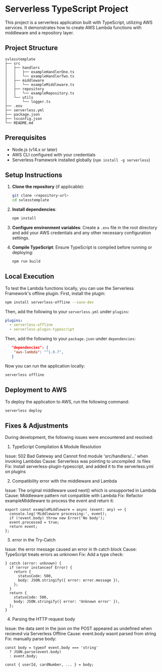 # Serverless TypeScript Project

This project is a serverless application built with TypeScript, utilizing AWS services. It demonstrates how to create AWS Lambda functions with middleware and a repository layer.

## Project Structure

```
svlesstemplate
├── src
│   ├── handlers
│   │   ├── exampleHandlerOne.ts
│   │   └── exampleHandlerTwo.ts
│   ├── middleware
│   │   └── exampleMiddleware.ts
│   ├── repository
│   │   └── exampleRepository.ts
│   └── utils
│       └── logger.ts
├── .env
├── serverless.yml
├── package.json
├── tsconfig.json
└── README.md
```

## Prerequisites

- Node.js (v14.x or later)
- AWS CLI configured with your credentials
- Serverless Framework installed globally (`npm install -g serverless`)

## Setup Instructions

1. **Clone the repository** (if applicable):
   ```bash
   git clone <repository-url>
   cd svlesstemplate
   ```

2. **Install dependencies**:
   ```bash
   npm install
   ```

3. **Configure environment variables**:
   Create a `.env` file in the root directory and add your AWS credentials and any other necessary configuration settings.

4. **Compile TypeScript**:
   Ensure TypeScript is compiled before running or deploying:
   ```bash
   npm run build
   ```

## Local Execution

To test the Lambda functions locally, you can use the Serverless Framework's offline plugin. First, install the plugin:

```bash
npm install serverless-offline --save-dev
```

Then, add the following to your `serverless.yml` under `plugins`:

```yaml
plugins:
  - serverless-offline
  - serverless-plugin-typescript
```

Then, add the following to your `package.json` under `dependencies`:

```json
   "dependencies": {
    "aws-lambda": "^1.0.7",
   }
```

Now you can run the application locally:

```bash
serverless offline
```

## Deployment to AWS

To deploy the application to AWS, run the following command:

```bash
serverless deploy
```

## Fixes & Adjustments

During development, the following issues were encountered and resolved:
1. TypeScript Compilation & Module Resolution

Issue: 502 Bad Gateway and Cannot find module 'src/handlers/…' when invoking Lambdas
Cause: Serverless was pointing to uncompiled .ts files
Fix: Install serverless-plugin-typescript, and added it to the serverless.yml on plugins

2. Compatibility error with the middleware and Lambda

Issue: The original middleware used next() which is unsupported in Lambda
Cause: Middleware pattern not compatible with Lambda
Fix: Refactor exampleMiddleware to process the event and return it:

```
export const exampleMiddleware = async (event: any) => {
  console.log('Middleware processing:', event);
  if (!event.body) throw new Error('No body');
  event.processed = true;
  return event;
};
```

3. error in the Try-Catch

Issue: the error message caused an error in th catch block
Cause: TypeScript treats errors as unknown
Fix: Add a type check:

```
} catch (error: unknown) {
  if (error instanceof Error) {
    return {
      statusCode: 500,
      body: JSON.stringify({ error: error.message }),
    };
  }
  return {
    statusCode: 500,
    body: JSON.stringify({ error: 'Unknown error' }),
  };
}

```

4. Parsing the HTTP request body

Issue: the data sent in the json on the POST appeared as undefined when recieved via Serverless Offline
Cause: event.body wasnt parsed from string
Fix: manually parse body:

```
const body = typeof event.body === 'string'
  ? JSON.parse(event.body)
  : event.body;

const { userId, cardNumber, ... } = body;

```
